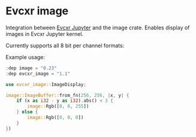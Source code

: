 
# Evcxr image

Integration between [Evcxr
Jupyter](https://github.com/evcxr/evcxr/blob/main/evcxr_jupyter/README.md)
and the image crate. Enables display of images in Evcxr Jupyter kernel.

Currently supports all 8 bit per channel formats:

Example usage:
```rust
:dep image = "0.23"
:dep evcxr_image = "1.1"

use evcxr_image::ImageDisplay;

image::ImageBuffer::from_fn(256, 256, |x, y| {
    if (x as i32 - y as i32).abs() < 3 {
        image::Rgb([0, 0, 255])
    } else {
        image::Rgb([0, 0, 0])
    }
})
```